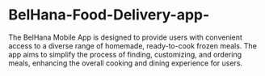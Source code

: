 # BelHana-Food-Delivery-app-
The BelHana Mobile App is designed to provide users with convenient access to a diverse range of homemade, ready-to-cook frozen meals. The app aims to simplify the process of finding, customizing, and ordering meals, enhancing the overall cooking and dining experience for users.
